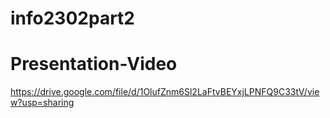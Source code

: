# info2302part2
# Presentation-Video
https://drive.google.com/file/d/1OlufZnm6Sl2LaFtvBEYxjLPNFQ9C33tV/view?usp=sharing
